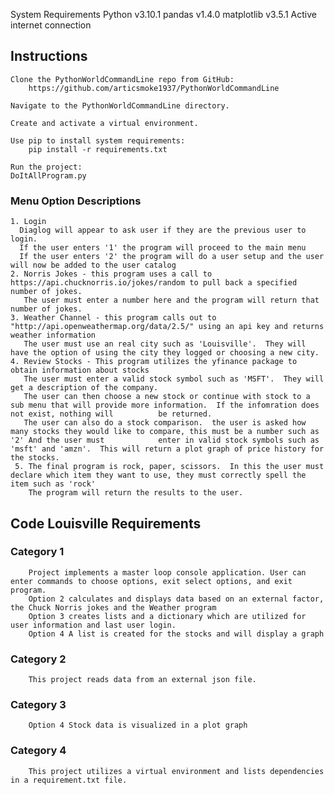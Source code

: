 
System Requirements
Python v3.10.1
pandas v1.4.0
matplotlib v3.5.1
Active internet connection

## Instructions
    Clone the PythonWorldCommandLine repo from GitHub:
        https://github.com/articsmoke1937/PythonWorldCommandLine
    
    Navigate to the PythonWorldCommandLine directory.
    
    Create and activate a virtual environment.
    
    Use pip to install system requirements:
        pip install -r requirements.txt
    
    Run the project:
    DoItAllProgram.py

### Menu Option Descriptions
    1. Login
      Diaglog will appear to ask user if they are the previous user to login.
      If the user enters '1' the program will proceed to the main menu
      If the user enters '2' the program will do a user setup and the user will now be added to the user catalog
    2. Norris Jokes - this program uses a call to https://api.chucknorris.io/jokes/random to pull back a specified number of jokes.
       The user must enter a number here and the program will return that number of jokes.
    3. Weather Channel - this program calls out to "http://api.openweathermap.org/data/2.5/" using an api key and returns weather information
       The user must use an real city such as 'Louisville'.  They will have the option of using the city they logged or choosing a new city.
    4. Review Stocks - This program utilizes the yfinance package to obtain information about stocks
       The user must enter a valid stock symbol such as 'MSFT'.  They will get a description of the company.
       The user can then choose a new stock or continue with stock to a sub menu that will provide more information.  If the infomration does not exist, nothing will          be returned.
       The user can also do a stock comparison.  the user is asked how many stocks they would like to compare, this must be a number such as '2' And the user must            enter in valid stock symbols such as 'msft' and 'amzn'.  This will return a plot graph of price history for the stocks.
     5. The final program is rock, paper, scissors.  In this the user must declare which item they want to use, they must correctly spell the item such as 'rock'
        The program will return the results to the user.

## Code Louisville Requirements
### Category 1
        Project implements a master loop console application. User can enter commands to choose options, exit select options, and exit program.
        Option 2 calculates and displays data based on an external factor, the Chuck Norris jokes and the Weather program
        Option 3 creates lists and a dictionary which are utilized for user information and last user login.
        Option 4 A list is created for the stocks and will display a graph

### Category 2
        This project reads data from an external json file.

### Category 3
        Option 4 Stock data is visualized in a plot graph

### Category 4
        This project utilizes a virtual environment and lists dependencies in a requirement.txt file.


